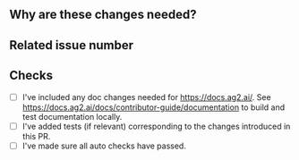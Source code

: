 <!-- Thank you for your contribution! Please review https://docs.ag2.ai/docs/contributor-guide/contributing before opening a pull request. -->

<!-- Please add a reviewer to the assignee section when you create a PR. If you don't have the access to it, we will shortly find a reviewer and assign them to your PR. -->

## Why are these changes needed?

<!-- Please give a short summary of the change and the problem this solves. -->

## Related issue number

<!-- For example: "Closes #1234" -->

## Checks

- [ ] I've included any doc changes needed for https://docs.ag2.ai/. See https://docs.ag2.ai/docs/contributor-guide/documentation to build and test documentation locally.
- [ ] I've added tests (if relevant) corresponding to the changes introduced in this PR.
- [ ] I've made sure all auto checks have passed.
